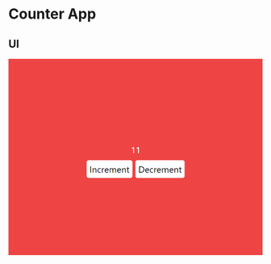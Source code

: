 # Counter App
## UI
<img src="https://github.com/pappukr034/Assignment/blob/main/CounterApp/Screenshot%202024-05-15%20163951.png" alt="img" />
